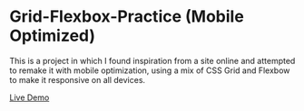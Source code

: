 # Grid-Flexbox-Practice (Mobile Optimized)
This is a project in which I found inspiration from a site online and attempted to remake it with mobile optimization,
using a mix of CSS Grid and Flexbow to make it responsive on all devices.

[Live Demo](https://lucaraso.github.io/Web-3.0-Landing-Page-Challenge/index.html)
